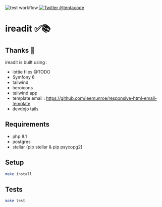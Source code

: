 ![test workflow](https://github.com/tentacode/ireadit/workflows/Tests/badge.svg) [![Twitter @tentacode](https://badgen.net/twitter/follow/tentacode)](https://twitter.com/tentacode)


# ireadit ✅📚

## Thanks 💖

ireadit is built using :

* lottie files @TODO
* Symfony 6
* tailwind
* heroicons
* tailwind app
* template email : https://github.com/leemunroe/responsive-html-email-template
* devdojo tails

## Requirements

* php 8.1
* postgres
* stellar (pip stellar & pip psycopg2)

## Setup

```bash
make install
```

## Tests

```bash
make test
```